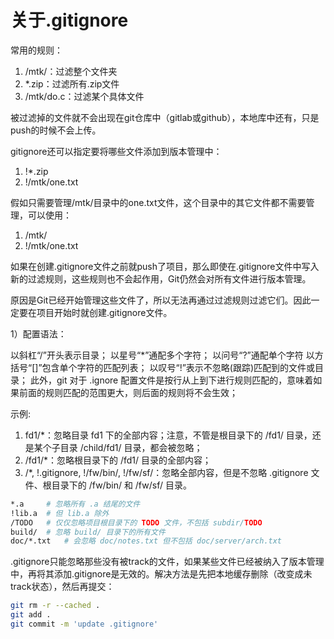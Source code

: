 # 关于.gitignore

常用的规则：

1. /mtk/：过滤整个文件夹
2. *.zip：过滤所有.zip文件
3. /mtk/do.c：过滤某个具体文件

被过滤掉的文件就不会出现在git仓库中（gitlab或github），本地库中还有，只是push的时候不会上传。

gitignore还可以指定要将哪些文件添加到版本管理中：

1. !*.zip
2. !/mtk/one.txt


假如只需要管理/mtk/目录中的one.txt文件，这个目录中的其它文件都不需要管理，可以使用：

1. /mtk/
2. !/mtk/one.txt

如果在创建.gitignore文件之前就push了项目，那么即使在.gitignore文件中写入新的过滤规则，这些规则也不会起作用，Git仍然会对所有文件进行版本管理。

原因是Git已经开始管理这些文件了，所以无法再通过过滤规则过滤它们。因此一定要在项目开始时就创建.gitignore文件。



1）配置语法：

以斜杠“/”开头表示目录；
以星号“*”通配多个字符；
以问号“?”通配单个字符
以方括号“[]”包含单个字符的匹配列表；
以叹号“!”表示不忽略(跟踪)匹配到的文件或目录；
此外，git 对于 .ignore 配置文件是按行从上到下进行规则匹配的，意味着如果前面的规则匹配的范围更大，则后面的规则将不会生效；

示例:

1. fd1/*：忽略目录 fd1 下的全部内容；注意，不管是根目录下的 /fd1/ 目录，还是某个子目录 /child/fd1/ 目录，都会被忽略；
2. /fd1/*：忽略根目录下的 /fd1/ 目录的全部内容；
3. /*, !.gitignore, !/fw/bin/, !/fw/sf/：忽略全部内容，但是不忽略 .gitignore 文件、根目录下的 /fw/bin/ 和 /fw/sf/ 目录。


```bash
*.a     # 忽略所有 .a 结尾的文件
!lib.a  # 但 lib.a 除外
/TODO   # 仅仅忽略项目根目录下的 TODO 文件，不包括 subdir/TODO
build/  # 忽略 build/ 目录下的所有文件
doc/*.txt   # 会忽略 doc/notes.txt 但不包括 doc/server/arch.txt
```

.gitignore只能忽略那些没有被track的文件，如果某些文件已经被纳入了版本管理中，再将其添加.gitignore是无效的。解决方法是先把本地缓存删除（改变成未track状态），然后再提交：

```bash
git rm -r --cached .
git add .
git commit -m 'update .gitignore'
```